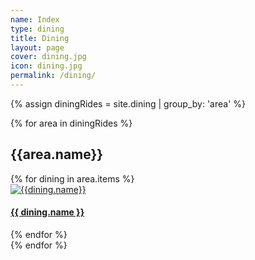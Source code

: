```yaml
---
name: Index
type: dining
title: Dining
layout: page 
cover: dining.jpg
icon: dining.jpg
permalink: /dining/
---
```


{% assign diningRides = site.dining | group_by: 'area' %}

<div class="container-fluid">
    <div class="row">
        <div class="col-md-12">
            {% for area in diningRides %}
                <h2 id="{{ currentArea }}-ref">{{area.name}}</h2>
                <div class="container-fluid">
                    <div class="row">
                        {% for dining in area.items %}
                            <div class="col-md-6">
                                <a href="{{ site.baseurl }}{{ dining.url }}"><img src="{{ site.baseurl }}/images/dining/icon/{{ dining.icon }}" alt="{{dining.name}}" class="img-fluid" />
                                </a>
                                <h4><a href="{{ site.baseurl }}{{ dining.url }}">{{ dining.name }}</a></h4>
                            </div>
                        {% endfor %}
                    </div>
                </div>
            {% endfor %}
        </div>
    </div>
</div>